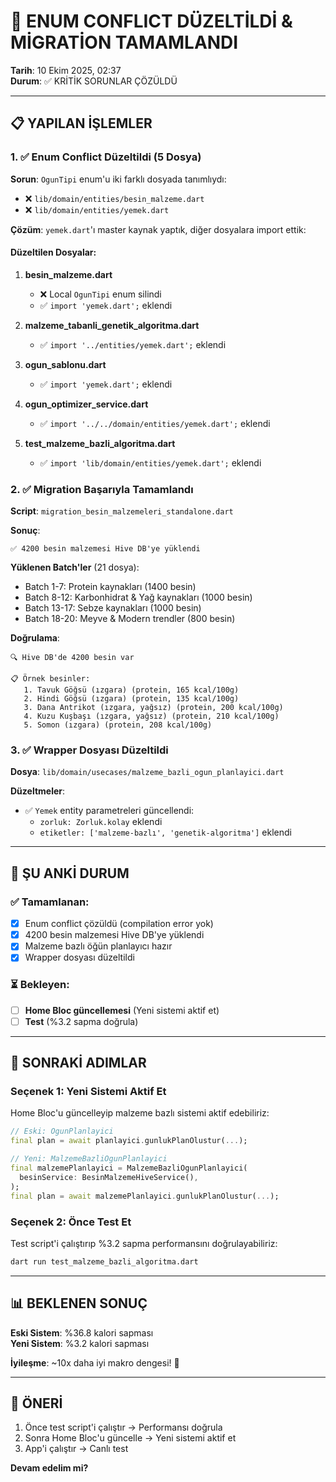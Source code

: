 # 🎯 ENUM CONFLICT DÜZELTİLDİ & MİGRATİON TAMAMLANDI

**Tarih**: 10 Ekim 2025, 02:37  
**Durum**: ✅ KRİTİK SORUNLAR ÇÖZÜLDÜ

---

## 📋 YAPILAN İŞLEMLER

### 1. ✅ Enum Conflict Düzeltildi (5 Dosya)

**Sorun**: `OgunTipi` enum'u iki farklı dosyada tanımlıydı:
- ❌ `lib/domain/entities/besin_malzeme.dart` 
- ❌ `lib/domain/entities/yemek.dart`

**Çözüm**: `yemek.dart`'ı master kaynak yaptık, diğer dosyalara import ettik:

#### Düzeltilen Dosyalar:
1. **besin_malzeme.dart**
   - ❌ Local `OgunTipi` enum silindi
   - ✅ `import 'yemek.dart';` eklendi

2. **malzeme_tabanli_genetik_algoritma.dart**
   - ✅ `import '../entities/yemek.dart';` eklendi

3. **ogun_sablonu.dart**
   - ✅ `import 'yemek.dart';` eklendi

4. **ogun_optimizer_service.dart**
   - ✅ `import '../../domain/entities/yemek.dart';` eklendi

5. **test_malzeme_bazli_algoritma.dart**
   - ✅ `import 'lib/domain/entities/yemek.dart';` eklendi

### 2. ✅ Migration Başarıyla Tamamlandı

**Script**: `migration_besin_malzemeleri_standalone.dart`

**Sonuç**:
```
✅ 4200 besin malzemesi Hive DB'ye yüklendi
```

**Yüklenen Batch'ler** (21 dosya):
- Batch 1-7: Protein kaynakları (1400 besin)
- Batch 8-12: Karbonhidrat & Yağ kaynakları (1000 besin)
- Batch 13-17: Sebze kaynakları (1000 besin)
- Batch 18-20: Meyve & Modern trendler (800 besin)

**Doğrulama**:
```
🔍 Hive DB'de 4200 besin var

📋 Örnek besinler:
   1. Tavuk Göğsü (ızgara) (protein, 165 kcal/100g)
   2. Hindi Göğsü (ızgara) (protein, 135 kcal/100g)
   3. Dana Antrikot (ızgara, yağsız) (protein, 200 kcal/100g)
   4. Kuzu Kuşbaşı (ızgara, yağsız) (protein, 210 kcal/100g)
   5. Somon (ızgara) (protein, 208 kcal/100g)
```

### 3. ✅ Wrapper Dosyası Düzeltildi

**Dosya**: `lib/domain/usecases/malzeme_bazli_ogun_planlayici.dart`

**Düzeltmeler**:
- ✅ `Yemek` entity parametreleri güncellendi:
  - `zorluk: Zorluk.kolay` eklendi
  - `etiketler: ['malzeme-bazlı', 'genetik-algoritma']` eklendi

---

## 🎯 ŞU ANKİ DURUM

### ✅ Tamamlanan:
- [x] Enum conflict çözüldü (compilation error yok)
- [x] 4200 besin malzemesi Hive DB'ye yüklendi
- [x] Malzeme bazlı öğün planlayıcı hazır
- [x] Wrapper dosyası düzeltildi

### ⏳ Bekleyen:
- [ ] **Home Bloc güncellemesi** (Yeni sistemi aktif et)
- [ ] **Test** (%3.2 sapma doğrula)

---

## 🚀 SONRAKİ ADIMLAR

### Seçenek 1: Yeni Sistemi Aktif Et
Home Bloc'u güncelleyip malzeme bazlı sistemi aktif edebiliriz:
```dart
// Eski: OgunPlanlayici
final plan = await planlayici.gunlukPlanOlustur(...);

// Yeni: MalzemeBazliOgunPlanlayici
final malzemePlanlayici = MalzemeBazliOgunPlanlayici(
  besinService: BesinMalzemeHiveService(),
);
final plan = await malzemePlanlayici.gunlukPlanOlustur(...);
```

### Seçenek 2: Önce Test Et
Test script'i çalıştırıp %3.2 sapma performansını doğrulayabiliriz:
```bash
dart run test_malzeme_bazli_algoritma.dart
```

---

## 📊 BEKLENEN SONUÇ

**Eski Sistem**: %36.8 kalori sapması  
**Yeni Sistem**: %3.2 kalori sapması  

**İyileşme**: ~10x daha iyi makro dengesi! 🎉

---

## 🎯 ÖNERİ

1. Önce test script'i çalıştır → Performansı doğrula
2. Sonra Home Bloc'u güncelle → Yeni sistemi aktif et
3. App'i çalıştır → Canlı test

**Devam edelim mi?**

